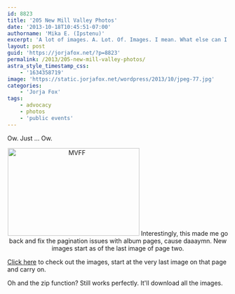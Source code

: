 ```yaml
---
id: 8823
title: '205 New Mill Valley Photos'
date: '2013-10-18T10:45:51-07:00'
authorname: 'Mika E. (Ipstenu)'
excerpt: 'A lot of images. A. Lot. Of. Images. I mean. What else can I say?'
layout: post
guid: 'https://jorjafox.net/?p=8823'
permalink: /2013/205-new-mill-valley-photos/
astra_style_timestamp_css:
    - '1634358719'
image: 'https://static.jorjafox.net/wordpress/2013/10/jpeg-77.jpg'
categories:
    - 'Jorja Fox'
tags:
    - advocacy
    - photos
    - 'public events'
---
```


Ow. Just ... Ow.
<p style="text-align: center;"><a href="https://jorjafox.net/gallery/pub/filmfest/20131005-millvalley/page/2"><img class="size-medium wp-image-8824 aligncenter" alt="MVFF" src="//static.jorjafox.net/wordpress/2013/10/jpeg-77-300x200.jpg" width="300" height="200" /></a>
Interestingly, this made me go back and fix the pagination issues with album pages, cause daaaymn. New images start as of the last image of page two.

<a href="https://jorjafox.net/gallery/pub/filmfest/20131005-millvalley/page/2">Click here</a> to check out the images, start at the very last image on that page and carry on.

Oh and the zip function? Still works perfectly. It'll download all the images.

&nbsp;
